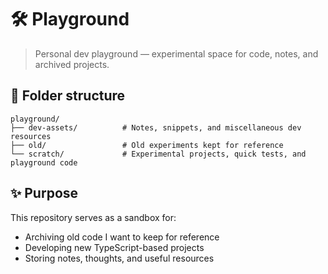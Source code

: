 # 🛠️ Playground

> Personal dev playground — experimental space for code, notes, and archived projects.

## 📁 Folder structure

```
playground/
├── dev-assets/          # Notes, snippets, and miscellaneous dev resources
├── old/                 # Old experiments kept for reference
└── scratch/             # Experimental projects, quick tests, and playground code
```

## ✨ Purpose

This repository serves as a sandbox for:

- Archiving old code I want to keep for reference
- Developing new TypeScript-based projects
- Storing notes, thoughts, and useful resources
